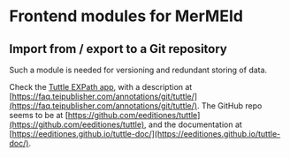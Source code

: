 # Frontend modules for MerMEId

## Import from / export to a Git repository

Such a module is needed for versioning and redundant storing of data.

Check the [Tuttle EXPath app](http://exist-db.org/exist/apps/public-repo/packages/tuttle?eXist-db-min-version=5.3.0), with a description at [https://faq.teipublisher.com/annotations/git/tuttle/](https://faq.teipublisher.com/annotations/git/tuttle/). The GitHub repo seems to be at [https://github.com/eeditiones/tuttle](https://github.com/eeditiones/tuttle), and the documentation at [https://eeditiones.github.io/tuttle-doc/](https://eeditiones.github.io/tuttle-doc/).
